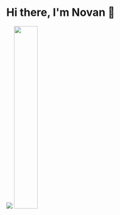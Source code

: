 # Hi there, I'm Novan 👋

<picture>
  <source align="left" width="46%"
    srcset="https://github-readme-stats.vercel.app/api?username=novanv2&show_icons=true&theme=radical"
    media="(prefers-color-scheme: dark)"
  />
  <img src="https://github-readme-stats.vercel.app/api?username=novanv2&show_icons=true" />
</picture>

<picture>
  <source align="right" width="35%" 
    srcset="https://github-readme-stats.vercel.app/api/top-langs/?username=novanv2&theme=radical&layout=compact"
  />
  <img src="https://github.com/novanv2/github-readme-stats"/>
</picture>
